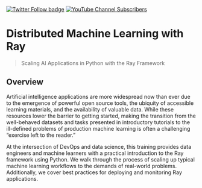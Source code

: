 
[![Twitter Follow badge](https://img.shields.io/twitter/follow/psychothan?color=%231DA1F2&label=%40psychothan&style=flat-square)](https://twitter.com/psychothan)
[![YouTube Channel Subscribers](https://img.shields.io/youtube/channel/subscribers/UCi0Hd3U6xb4V0ApUhAIfu9Q?color=%23FF0000&logo=youtube&style=flat-square)](https://www.youtube.com/channel/UCi0Hd3U6xb4V0ApUhAIfu9Q)

# Distributed Machine Learning with Ray

> Scaling AI Applications in Python with the Ray Framework

## Overview

Artificial intelligence applications are more widespread now than ever due to the emergence of powerful open source tools, the ubiquity of accessible learning materials, and the availability of valuable data. While these resources lower the barrier to getting started, making the transition from the well-behaved datasets and tasks presented in introductory tutorials to the ill-defined problems of production machine learning is often a challenging “exercise left to the reader.”

At the intersection of DevOps and data science, this training provides data engineers and machine learners with a practical introduction to the Ray framework using Python. We walk through the process of scaling up typical machine learning workflows to the demands of real-world problems. Additionally, we cover best practices for deploying and monitoring Ray applications.
